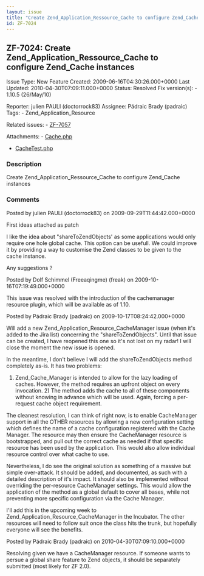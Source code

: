 ```yaml
---
layout: issue
title: "Create Zend_Application_Ressource_Cache to configure Zend_Cache instances"
id: ZF-7024
---
```


ZF-7024: Create Zend\_Application\_Ressource\_Cache to configure Zend\_Cache instances
--------------------------------------------------------------------------------------

 Issue Type: New Feature Created: 2009-06-16T04:30:26.000+0000 Last Updated: 2010-04-30T07:09:11.000+0000 Status: Resolved Fix version(s): - 1.10.5 (26/May/10)
 
 Reporter:  julien PAULI (doctorrock83)  Assignee:  Pádraic Brady (padraic)  Tags: - Zend\_Application\_Resource
 
 Related issues: - [ZF-7057](/issues/browse/ZF-7057)
 
 Attachments: - [Cache.php](/issues/secure/attachment/12273/Cache.php)
- [CacheTest.php](/issues/secure/attachment/12274/CacheTest.php)
 
### Description

Create Zend\_Application\_Ressource\_Cache to configure Zend\_Cache instances

 

 

### Comments

Posted by julien PAULI (doctorrock83) on 2009-09-29T11:44:42.000+0000

First ideas attached as patch

I like the idea about "shareToZendObjects' as some applications would only require one hole global cache. This option can be usefull. We could improve it by providing a way to customise the Zend classes to be given to the cache instance.

Any suggestions ?

 

 

Posted by Dolf Schimmel (Freeaqingme) (freak) on 2009-10-16T07:19:49.000+0000

This issue was resolved with the introduction of the cachemanager resource plugin, which will be available as of 1.10.

 

 

Posted by Pádraic Brady (padraic) on 2009-10-17T08:24:42.000+0000

Will add a new Zend\_Application\_Resource\_CacheManager issue (when it's added to the Jira list) concerning the "shareToZendObjects". Until that issue can be created, I have reopened this one so it's not lost on my radar! I will close the moment the new issue is opened.

In the meantime, I don't believe I will add the shareToZendObjects method completely as-is. It has two problems:

1) Zend\_Cache\_Manager is intended to allow for the lazy loading of caches. However, the method requires an upfront object on every invocation. 2) The method adds the cache to all of these components without knowing in advance which will be used. Again, forcing a per-request cache object requirement.

The cleanest resolution, I can think of right now, is to enable CacheManager support in all the OTHER resources by allowing a new configuration setting which defines the name of a cache configuration registered with the Cache Manager. The resource may then ensure the CacheManager resource is bootstrapped, and pull out the correct cache as needed if that specific resource has been used by the application. This would also allow individual resource control over what cache to use.

Nevertheless, I do see the original solution as something of a massive but simple over-attack. It should be added, and documented, as such with a detailed description of it's impact. It should also be implemented without overriding the per-resource CacheManager settings. This would allow the application of the method as a global default to cover all bases, while not preventing more specific configuration via the Cache Manager.

I'll add this in the upcoming week to Zend\_Application\_Resource\_CacheManager in the Incubator. The other resources will need to follow suit once the class hits the trunk, but hopefully everyone will see the benefits.

 

 

Posted by Pádraic Brady (padraic) on 2010-04-30T07:09:10.000+0000

Resolving given we have a CacheManager resource. If someone wants to persue a global share feature to Zend objects, it should be separately submitted (most likely for ZF 2.0).

 

 